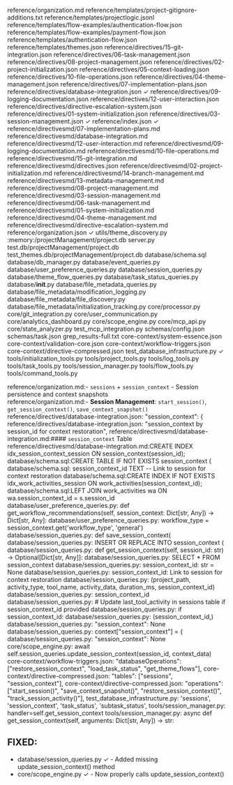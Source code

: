 reference/organization.md
reference/templates/project-gitignore-additions.txt
reference/templates/projectlogic.jsonl
reference/templates/flow-examples/authentication-flow.json
reference/templates/flow-examples/payment-flow.json
reference/templates/authentication-flow.json
reference/templates/themes.json
reference/directives/15-git-integration.json
reference/directives/06-task-management.json
reference/directives/08-project-management.json
reference/directives/02-project-initialization.json
reference/directives/05-context-loading.json
reference/directives/10-file-operations.json
reference/directives/04-theme-management.json
reference/directives/07-implementation-plans.json
reference/directives/database-integration.json ✓
reference/directives/09-logging-documentation.json
reference/directives/12-user-interaction.json
reference/directives/directive-escalation-system.json
reference/directives/01-system-initialization.json
reference/directives/03-session-management.json ✓
reference/index.json ✓
reference/directivesmd/07-implementation-plans.md
reference/directivesmd/database-integration.md
reference/directivesmd/12-user-interaction.md
reference/directivesmd/09-logging-documentation.md
reference/directivesmd/10-file-operations.md
reference/directivesmd/15-git-integration.md
reference/directivesmd/directives.json
reference/directivesmd/02-project-initialization.md
reference/directivesmd/14-branch-management.md
reference/directivesmd/13-metadata-management.md
reference/directivesmd/08-project-management.md
reference/directivesmd/03-session-management.md
reference/directivesmd/06-task-management.md
reference/directivesmd/01-system-initialization.md
reference/directivesmd/04-theme-management.md
reference/directivesmd/directive-escalation-system.md
reference/organization.json ✓
utils/theme_discovery.py
:memory:/projectManagement/project.db
server.py
test.db/projectManagement/project.db
test_themes.db/projectManagement/project.db
database/schema.sql
database/db_manager.py
database/event_queries.py
database/user_preference_queries.py
database/session_queries.py
database/theme_flow_queries.py
database/task_status_queries.py
database/__init__.py
database/file_metadata_queries.py
database/file_metadata/modification_logging.py
database/file_metadata/file_discovery.py
database/file_metadata/initialization_tracking.py
core/processor.py
core/git_integration.py
core/user_communication.py
core/analytics_dashboard.py
core/scope_engine.py
core/mcp_api.py
core/state_analyzer.py
test_mcp_integration.py
schemas/config.json
schemas/task.json
grep_results-full.txt
core-context/system-essence.json
core-context/validation-core.json
core-context/workflow-triggers.json
core-context/directive-compressed.json
test_database_infrastructure.py ✓
tools/initialization_tools.py
tools/project_tools.py
tools/log_tools.py
tools/task_tools.py
tools/session_manager.py
tools/flow_tools.py
tools/command_tools.py


reference/organization.md:- `sessions` + `session_context` - Session persistence and context snapshots  
reference/organization.md:- **Session Management**: `start_session()`, `get_session_context()`, `save_context_snapshot()`
reference/directives/database-integration.json:      "session_context": {
reference/directives/database-integration.json:        "session_context by session_id for context restoration",
reference/directivesmd/database-integration.md:#### `session_context` Table  
reference/directivesmd/database-integration.md:CREATE INDEX idx_session_context_session ON session_context(session_id);
database/schema.sql:CREATE TABLE IF NOT EXISTS session_context (
database/schema.sql:    session_context_id TEXT     -- Link to session for context restoration
database/schema.sql:CREATE INDEX IF NOT EXISTS idx_work_activities_session ON work_activities(session_context_id);
database/schema.sql:LEFT JOIN work_activities wa ON wa.session_context_id = s.session_id
database/user_preference_queries.py:    def get_workflow_recommendations(self, session_context: Dict[str, Any]) -> Dict[str, Any]:
database/user_preference_queries.py:            workflow_type = session_context.get('workflow_type', 'general')
database/session_queries.py:    def save_session_context(
database/session_queries.py:            INSERT OR REPLACE INTO session_context (
database/session_queries.py:    def get_session_context(self, session_id: str) -> Optional[Dict[str, Any]]:
database/session_queries.py:            SELECT * FROM session_context 
database/session_queries.py:        session_context_id: str = None
database/session_queries.py:            session_context_id: Link to session for context restoration
database/session_queries.py:                (project_path, activity_type, tool_name, activity_data, duration_ms, session_context_id)
database/session_queries.py:                    session_context_id
database/session_queries.py:            # Update last_tool_activity in sessions table if session_context_id provided
database/session_queries.py:            if session_context_id:
database/session_queries.py:                    (session_context_id,)
database/session_queries.py:                "session_context": None
database/session_queries.py:                context["session_context"] = {
database/session_queries.py:                "session_context": None
core/scope_engine.py:            await self.session_queries.update_session_context(session_id, context_data)
core-context/workflow-triggers.json:      "databaseOperations": ["restore_session_context", "load_task_status", "get_theme_flows"],
core-context/directive-compressed.json:        "tables": ["sessions", "session_context"],
core-context/directive-compressed.json:        "operations": ["start_session()", "save_context_snapshot()", "restore_session_context()", "track_session_activity()"],
test_database_infrastructure.py:                'sessions', 'session_context', 'task_status', 'subtask_status',
tools/session_manager.py:                handler=self.get_session_context
tools/session_manager.py:    async def get_session_context(self, arguments: Dict[str, Any]) -> str:

## FIXED:
- database/session_queries.py ✓ - Added missing update_session_context() method  
- core/scope_engine.py ✓ - Now properly calls update_session_context()